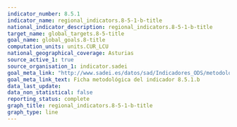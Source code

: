 ```yaml
---
indicator_number: 8.5.1
indicator_name: regional_indicators.8-5-1-b-title
national_indicator_description: regional_indicators.8-5-1-b-title
target_name: global_targets.8-5-title
goal_name: global_goals.8-title
computation_units: units.CUR_LCU
national_geographical_coverage: Asturias
source_active_1: true
source_organisation_1: indicator.sadei
goal_meta_link: "http://www.sadei.es/datos/sad/Indicadores_ODS/metodologia/8.5.1.b.pdf"
goal_meta_link_text: Ficha metodológica del indicador 8.5.1.b
data_last_update:  
data_non_statistical: false
reporting_status: complete
graph_title: regional_indicators.8-5-1-b-title
graph_type: line
---
```

